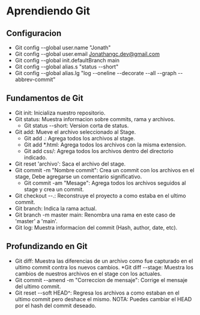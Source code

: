 # Aprendiendo Git

## Configuracion
* Git config --global user.name "Jonath"
* Git config --global user.email Jonathangc.dev@gmail.com
* Git config --global init.defaultBranch main
* Git config --global alias.s "status --short"
* Git config --global alias.lg "log --oneline --decorate --all --graph --abbrev-commit"

## Fundamentos de Git
* Git init: Inicializa nuestro repositorio.
* Git status: Muestra informacion sobre commits, rama y archivos.
    * Git status --short: Version corta de status.
* Git add: Mueve el archivo seleccionado al Stage.
    * Git add .: Agrega todos los archivos al stage. 
    * Git add *.html: Agrega todos los archivos con la misma extension.
    * Git add css/: Agrega todos los archivos dentro del directorio indicado.
* Git reset 'archivo': Saca el archivo del stage.
* Git commit -m "Nombre commit": Crea un commit con los archivos en el stage, Debe agregarse un comentario significativo.
    * Git commit -am "Mesage": Agrega todos los archivos seguidos al stage y crea un commit.
* Git checkout --.: Reconstruye el proyecto a como estaba en el ultimo commit.
* Git branch: Indica la rama actual.
* Git branch -m master main: Renombra una rama en este caso de 'master' a 'main'.
* Git log: Muestra informacion del commit (Hash, author, date, etc).

## Profundizando en Git
* Git diff: Muestra las diferencias de un archivo como fue capturado en el ultimo commit contra los nuevos cambios.
    *Git diff --stage: Muestra los cambios de nuestros archivos en el stage con los actuales.
* Git commit --amend -m "Correccion de mensaje": Corrige el mensaje del ultimo commit.
* Git reset --soft HEAD^: Regresa los archivos a como estaban en el ultimo commit pero deshace el mismo.
NOTA: Puedes cambiar el HEAD por el hash del commit deseado.
